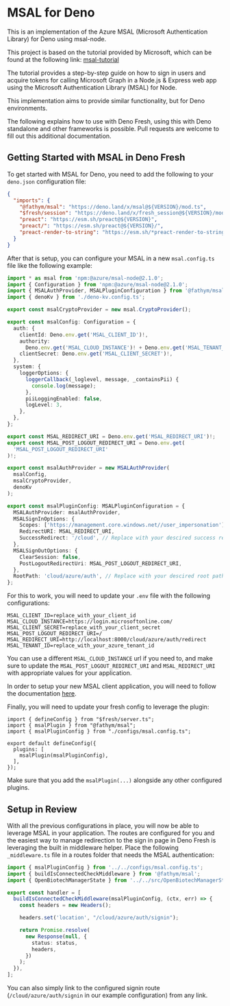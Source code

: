 # MSAL for Deno

This is an implementation of the Azure MSAL (Microsoft Authentication Library) for Deno using msal-node.

This project is based on the tutorial provided by Microsoft, which can be found at the following link: [msal-tutorial](https://learn.microsoft.com/en-us/entra/identity-platform/tutorial-v2-nodejs-webapp-msal)

The tutorial provides a step-by-step guide on how to sign in users and acquire tokens for calling Microsoft Graph in a Node.js & Express web app using the Microsoft Authentication Library (MSAL) for Node.

This implementation aims to provide similar functionality, but for Deno environments.

The following explains how to use with Deno Fresh, using this with Deno standalone and other frameworks is possible. Pull requests are welcome to fill out this additional documentation.

## Getting Started with MSAL in Deno Fresh

To get started with MSAL for Deno, you need to add the following to your `deno.json` configuration file:

```json
{
  "imports": {
    "@fathym/msal": "https://deno.land/x/msal@${VERSION}/mod.ts",
    "$fresh/session": "https://deno.land/x/fresh_session@${VERSION}/mod.ts",
    "preact": "https://esm.sh/preact@${VERSION}",
    "preact/": "https://esm.sh/preact@${VERSION}/",
    "preact-render-to-string": "https://esm.sh/*preact-render-to-string@${VERSION}"
  }
}
```

After that is setup, you can configure your MSAL in a new `msal.config.ts` file like the following example:

```ts
import * as msal from 'npm:@azure/msal-node@2.1.0';
import { Configuration } from 'npm:@azure/msal-node@2.1.0';
import { MSALAuthProvider, MSALPluginConfiguration } from '@fathym/msal';
import { denoKv } from './deno-kv.config.ts';

export const msalCryptoProvider = new msal.CryptoProvider();

export const msalConfig: Configuration = {
  auth: {
    clientId: Deno.env.get('MSAL_CLIENT_ID')!,
    authority:
      Deno.env.get('MSAL_CLOUD_INSTANCE')! + Deno.env.get('MSAL_TENANT_ID')!,
    clientSecret: Deno.env.get('MSAL_CLIENT_SECRET')!,
  },
  system: {
    loggerOptions: {
      loggerCallback(_loglevel, message, _containsPii) {
        console.log(message);
      },
      piiLoggingEnabled: false,
      logLevel: 3,
    },
  },
};

export const MSAL_REDIRECT_URI = Deno.env.get('MSAL_REDIRECT_URI')!;
export const MSAL_POST_LOGOUT_REDIRECT_URI = Deno.env.get(
  'MSAL_POST_LOGOUT_REDIRECT_URI'
)!;

export const msalAuthProvider = new MSALAuthProvider(
  msalConfig,
  msalCryptoProvider,
  denoKv
);

export const msalPluginConfig: MSALPluginConfiguration = {
  MSALAuthProvider: msalAuthProvider,
  MSALSignInOptions: {
    Scopes: ['https://management.core.windows.net//user_impersonation'], // Your desired scopes go here
    RedirectURI: MSAL_REDIRECT_URI,
    SuccessRedirect: '/cloud', // Replace with your descired success redirect URL
  },
  MSALSignOutOptions: {
    ClearSession: false,
    PostLogoutRedirectUri: MSAL_POST_LOGOUT_REDIRECT_URI,
  },
  RootPath: 'cloud/azure/auth', // Replace with your descired root path or remove to use the default 'azure/auth' path
};
```

For this to work, you will need to update your `.env` file with the following configurations:

```
MSAL_CLIENT_ID=replace_with_your_client_id
MSAL_CLOUD_INSTANCE=https://login.microsoftonline.com/
MSAL_CLIENT_SECRET=replace_with_your_client_secret
MSAL_POST_LOGOUT_REDIRECT_URI=/
MSAL_REDIRECT_URI=http://localhost:8000/cloud/azure/auth/redirect
MSAL_TENANT_ID=replace_with_your_azure_tenant_id
```

You can use a different `MSAL_CLOUD_INSTANCE` url if you need to, and make sure to update the `MSAL_POST_LOGOUT_REDIRECT_URI` and `MSAL_REDIRECT_URI` with appropriate values for your application.

In order to setup your new MSAL client application, you will need to follow the documentation [here](https://learn.microsoft.com/en-us/entra/identity-platform/quickstart-register-app).

Finally, you will need to update your fresh config to leverage the plugin:

```
import { defineConfig } from "$fresh/server.ts";
import { msalPlugin } from "@fathym/msal";
import { msalPluginConfig } from "./configs/msal.config.ts";

export default defineConfig({
  plugins: [
    msalPlugin(msalPluginConfig),
  ],
});
```

Make sure that you add the `msalPlugin(...)` alongside any other configured plugins.

## Setup in Review

With all the previous configurations in place, you will now be able to leverage MSAL in your application. The routes are configured for you and the easiest way to manage redirection to the sign in page in Deno Fresh is leveraging the built in middleware helper. Place the following `_middleware.ts` file in a routes folder that needs the MSAL authentication:

```ts
import { msalPluginConfig } from '../../configs/msal.config.ts';
import { buildIsConnectedCheckMiddleware } from '@fathym/msal';
import { OpenBiotechManagerState } from '../../src/OpenBiotechManagerState.tsx';

export const handler = [
  buildIsConnectedCheckMiddleware(msalPluginConfig, (ctx, err) => {
    const headers = new Headers();

    headers.set('location', "/cloud/azure/auth/signin");

    return Promise.resolve(
      new Response(null, {
        status: status,
        headers,
      })
    );
  }),
];
```

You can also simply link to the configured signin route (`/cloud/azure/auth/signin` in our example configuration) from any link.
